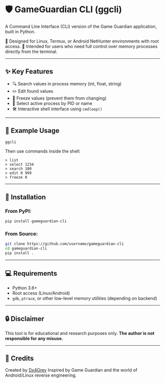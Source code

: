 # 🛡️ GameGuardian CLI (ggcli)

A Command Line Interface (CLI) version of the Game Guardian application, built in Python.

🎯 Designed for Linux, Termux, or Android NetHunter environments with root access.
🧠 Intended for users who need full control over memory processes directly from the terminal.

---

## ✨ Key Features

* 🔍 Search values in process memory (int, float, string)
* ✏️ Edit found values
* 📌 Freeze values (prevent them from changing)
* 🧠 Select active process by PID or name
* 🛠️ Interactive shell interface using `cmdloop()`

---

## 🧪 Example Usage

```bash
ggcli
```

Then use commands inside the shell:

```
> list
> select 1234
> search 100
> edit 0 999
> freeze 0
```

---

## 🚀 Installation

### From PyPI:

```bash
pip install gameguardian-cli
```

### From Source:

```bash
git clone https://github.com/username/gameguardian-cli
cd gameguardian-cli
pip install .
```

---

## 💻 Requirements

* Python 3.6+
* Root access (Linux/Android)
* `gdb`, `ptrace`, or other low-level memory utilities (depending on backend)

---

## 🔒 Disclaimer

This tool is for educational and research purposes only.
**The author is not responsible for any misuse.**

---

## 🙌 Credits

Created by [Dx4Grey](https://github.com/DX4GREY)
Inspired by Game Guardian and the world of Android/Linux reverse engineering.